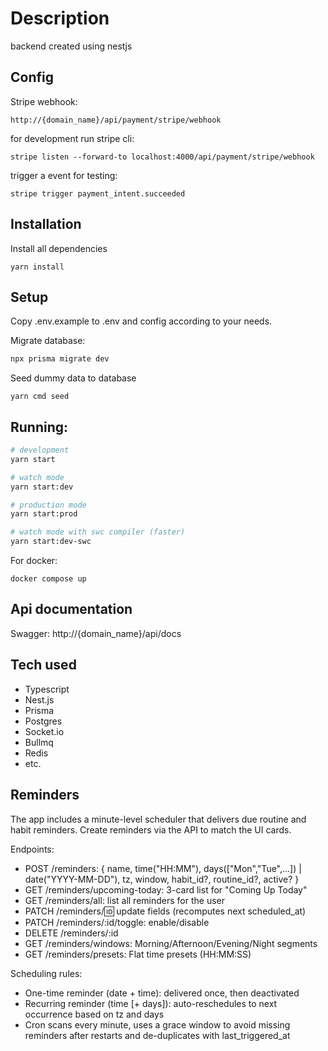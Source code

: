 # Description

backend created using nestjs

## Config

Stripe webhook:

```
http://{domain_name}/api/payment/stripe/webhook
```

for development run stripe cli:

```
stripe listen --forward-to localhost:4000/api/payment/stripe/webhook
```

trigger a event for testing:

```
stripe trigger payment_intent.succeeded
```

## Installation

Install all dependencies

```
yarn install
```

## Setup

Copy .env.example to .env and config according to your needs.

Migrate database:

```bash
npx prisma migrate dev
```

Seed dummy data to database

```
yarn cmd seed
```

## Running:

```bash
# development
yarn start

# watch mode
yarn start:dev

# production mode
yarn start:prod

# watch mode with swc compiler (faster)
yarn start:dev-swc
```

For docker:

```
docker compose up
```

## Api documentation

Swagger: http://{domain_name}/api/docs

## Tech used

- Typescript
- Nest.js
- Prisma
- Postgres
- Socket.io
- Bullmq
- Redis
- etc.

## Reminders

The app includes a minute-level scheduler that delivers due routine and habit reminders. Create reminders via the API to match the UI cards.

Endpoints:
- POST /reminders: { name, time("HH:MM"), days(["Mon","Tue",...]) | date("YYYY-MM-DD"), tz, window, habit_id?, routine_id?, active? }
- GET /reminders/upcoming-today: 3-card list for "Coming Up Today"
- GET /reminders/all: list all reminders for the user
- PATCH /reminders/:id: update fields (recomputes next scheduled_at)
- PATCH /reminders/:id/toggle: enable/disable
- DELETE /reminders/:id
- GET /reminders/windows: Morning/Afternoon/Evening/Night segments
- GET /reminders/presets: Flat time presets (HH:MM:SS)

Scheduling rules:
- One-time reminder (date + time): delivered once, then deactivated
- Recurring reminder (time [+ days]): auto-reschedules to next occurrence based on tz and days
- Cron scans every minute, uses a grace window to avoid missing reminders after restarts and de-duplicates with last_triggered_at
